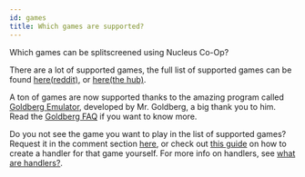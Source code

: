 ```yaml
---
id: games
title: Which games are supported?
---
```


Which games can be splitscreened using Nucleus Co-Op?

There are a lot of supported games, the full list of supported games can be found [here(reddit)](https://www.reddit.com/r/nucleuscoop/comments/fjdqid/list_of_new_supported_games_and_faq/), or [here(the hub)](https://hub.splitscreen.me/).

A ton of games are now supported thanks to the amazing program called [Goldberg Emulator](https://gitlab.com/Mr_Goldberg/goldberg_emulator), developed by Mr. Goldberg, a big thank you to him. 
Read the [Goldberg FAQ](https://gitlab.com/Mr_Goldberg/goldberg_emulator/-/blob/master/README.md) if you want to know more.

Do you not see the game you want to play in the list of supported games? Request it in the comment section [here](https://www.reddit.com/r/nucleuscoop/comments/fgdc8r/current_community_wishlist/), or check out [this guide](https://www.splitscreen.me/docs/create-handlers) on how to create a handler for that game yourself. For more info on handlers, see [what are handlers?](https://www.splitscreen.me/docs/handlers).
